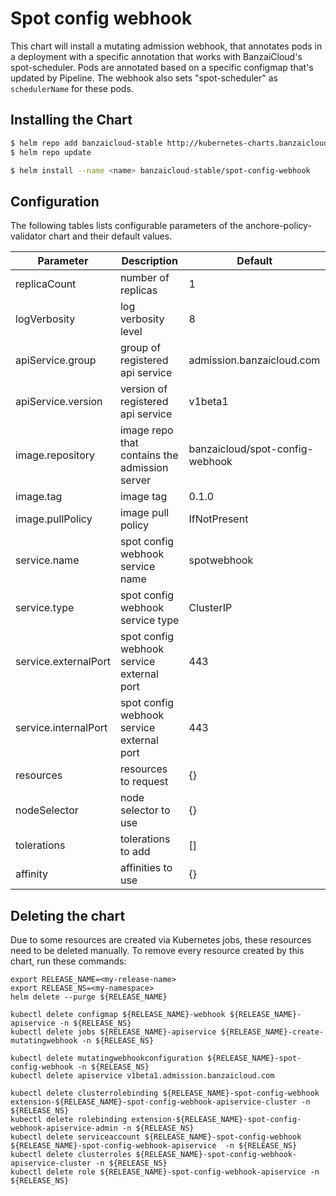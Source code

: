 # Spot config webhook

This chart will install a mutating admission webhook, that annotates pods in a deployment with a specific annotation that works with BanzaiCloud's spot-scheduler.
Pods are annotated based on a specific configmap that's updated by Pipeline.
The webhook also sets "spot-scheduler" as `schedulerName` for these pods.

## Installing the Chart

```bash
$ helm repo add banzaicloud-stable http://kubernetes-charts.banzaicloud.com/branch/master
$ helm repo update
```

```bash
$ helm install --name <name> banzaicloud-stable/spot-config-webhook
```

## Configuration

The following tables lists configurable parameters of the anchore-policy-validator chart and their default values.

|               Parameter             |                Description                  |                  Default                 |
| ----------------------------------- | ------------------------------------------- | -----------------------------------------|
|replicaCount                         |number of replicas                           |1                                         |
|logVerbosity                         |log verbosity level                          |8                                         |
|apiService.group                     |group of registered api service              |admission.banzaicloud.com                 |
|apiService.version                   |version of registered api service            |v1beta1                                   |
|image.repository                     |image repo that contains the admission server|banzaicloud/spot-config-webhook           |
|image.tag                            |image tag                                    |0.1.0                                     |
|image.pullPolicy                     |image pull policy                            |IfNotPresent                              |
|service.name                         |spot config webhook service name             |spotwebhook                               |
|service.type                         |spot config webhook service type             |ClusterIP                                 |
|service.externalPort                 |spot config webhook service external port    |443                                       |
|service.internalPort                 |spot config webhook service external port    |443                                       |
|resources                            |resources to request                         |{}                                        |
|nodeSelector                         |node selector to use                         |{}                                        |
|tolerations                          |tolerations to add                           |[]                                        |
|affinity                             |affinities to use                            |{}                                        |

## Deleting the chart

Due to some resources are created via Kubernetes jobs, these resources need to be deleted manually.
To remove every resource created by this chart, run these commands:

```
export RELEASE_NAME=<my-release-name>
export RELEASE_NS=<my-namespace>
helm delete --purge ${RELEASE_NAME}

kubectl delete configmap ${RELEASE_NAME}-webhook ${RELEASE_NAME}-apiservice -n ${RELEASE_NS}
kubectl delete jobs ${RELEASE_NAME}-apiservice ${RELEASE_NAME}-create-mutatingwebhook -n ${RELEASE_NS}

kubectl delete mutatingwebhookconfiguration ${RELEASE_NAME}-spot-config-webhook -n ${RELEASE_NS}
kubectl delete apiservice v1beta1.admission.banzaicloud.com

kubectl delete clusterrolebinding ${RELEASE_NAME}-spot-config-webhook extension-${RELEASE_NAME}-spot-config-webhook-apiservice-cluster -n ${RELEASE_NS}
kubectl delete rolebinding extension-${RELEASE_NAME}-spot-config-webhook-apiservice-admin -n ${RELEASE_NS}
kubectl delete serviceaccount ${RELEASE_NAME}-spot-config-webhook ${RELEASE_NAME}-spot-config-webhook-apiservice  -n ${RELEASE_NS}
kubectl delete clusterroles ${RELEASE_NAME}-spot-config-webhook-apiservice-cluster -n ${RELEASE_NS}
kubectl delete role ${RELEASE_NAME}-spot-config-webhook-apiservice -n ${RELEASE_NS}
```
